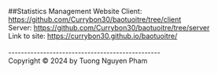 ##Statistics Management Website
Client: https://github.com/Currybon30/baotuoitre/tree/client </br>
Server: https://github.com/Currybon30/baotuoitre/tree/server </br>
Link to site: https://currybon30.github.io/baotuoitre/ </br> </br>
------------------------------------------------ </br>
Copyright © 2024 by Tuong Nguyen Pham


 
